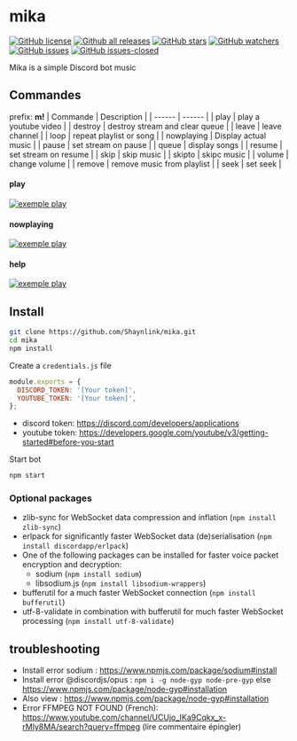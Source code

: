 # mika
[![GitHub license](https://img.shields.io/github/license/Shaynlink/mika.svg)](https://github.com/Shaynlink/mika/blob/master/LICENSE) [![Github all releases](https://img.shields.io/github/downloads/Shaynlink/mika/total.svg)](https://GitHub.com/Shaynlink/mika/releases/) [![GitHub stars](https://img.shields.io/github/stars/Shaynlink/mika.svg)](https://GitHub.com/Shaynlink/mika/stargazers/) [![GitHub watchers](https://img.shields.io/github/watchers/Shaynlink/mika.svg)](https://GitHub.com/Shaynlink/mika/watchers/) [![GitHub issues](https://img.shields.io/github/issues/Shaynlink/mika.svg)](https://GitHub.com/Shaynlink/mika/issues/) [![GitHub issues-closed](https://img.shields.io/github/issues-closed/Shaynlink/mika.svg)](https://GitHub.com/Shaynlink/node-anemy/issues?q=is%3Aissue+is%3Aclosed)

Mika is a simple Discord bot music

## Commandes
prefix: **m!**
| Commande | Description |
| ------ | ------ |
| play | play a youtube video |
| destroy | destroy stream and clear queue |
| leave | leave channel |
| loop | repeat playlist or song |
| nowplaying | Display actual music |
| pause | set stream on pause |
| queue | display songs |
| resume | set stream on resume |
| skip | skip music |
| skipto | skipc music |
| volume | change volume |
| remove | remove music from playlist |
| seek | set seek |

#### play
[![exemple play](https://github.com/Shaynlink/mika/blob/master/assets/exemple/mika-exemple-1.png)](https://github.com/Shaynlink/mika)

#### nowplaying
[![exemple play](https://github.com/Shaynlink/mika/blob/master/assets/exemple/mika-exemple-2.png)](https://github.com/Shaynlink/mika)

#### help
[![exemple play](https://github.com/Shaynlink/mika/blob/master/assets/exemple/mika-exemple-3.png)](https://github.com/Shaynlink/mika)

## Install

```bash
git clone https://github.com/Shaynlink/mika.git
cd mika
npm install
```

Create a `credentials.js` file
```js
module.exports = {
  DISCORD_TOKEN: '[Your token]',
  YOUTUBE_TOKEN: '[Your token]',
};
```
 - discord token: https://discord.com/developers/applications
 - youtube token: https://developers.google.com/youtube/v3/getting-started#before-you-start

Start bot
```bash
npm start
```

### Optional packages
- zlib-sync for WebSocket data compression and inflation (`npm install zlib-sync`)
- erlpack for significantly faster WebSocket data (de)serialisation (`npm install discordapp/erlpack`)
- One of the following packages can be installed for faster voice packet encryption and decryption:
  - sodium (`npm install sodium`)
  - libsodium.js (`npm install libsodium-wrappers`)
- bufferutil for a much faster WebSocket connection (`npm install bufferutil`)
- utf-8-validate in combination with bufferutil for much faster WebSocket processing (`npm install utf-8-validate`)

## troubleshooting
 - Install error sodium : https://www.npmjs.com/package/sodium#install
 - Install error @discordjs/opus : `npm i -g node-gyp node-pre-gyp` else https://www.npmjs.com/package/node-gyp#installation
 - Also view : https://www.npmjs.com/package/node-gyp#installation
 - Error FFMPEG NOT FOUND (French): https://www.youtube.com/channel/UCUjo_IKa9Cqkx_x-rMly8MA/search?query=ffmpeg (lire commentaire épingler)


